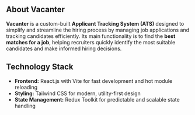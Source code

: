## About Vacanter

**Vacanter** is a custom-built **Applicant Tracking System (ATS)** designed to simplify and streamline the hiring process by managing job applications and tracking candidates efficiently. Its main functionality is to find the **best matches for a job**, helping recruiters quickly identify the most suitable candidates and make informed hiring decisions.

## Technology Stack

- **Frontend:** React.js with Vite for fast development and hot module reloading  
- **Styling:** Tailwind CSS for modern, utility-first design  
- **State Management:** Redux Toolkit for predictable and scalable state handling 
